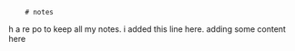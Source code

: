         # notes
h       a re    po to keep all my notes. i added this line here.
adding some content here

